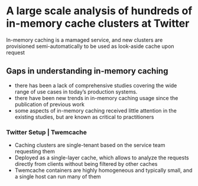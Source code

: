 # A large scale analysis of hundreds of in-memory cache clusters at Twitter

In-memory caching is a mamaged service, and new clusters are provisioned semi-automatically to be used as look-aside cache upon request

## Gaps in understanding in-memory caching

* there has been a lack of comprehensive studies covering the
wide range of use cases in today’s production systems. 
* there have been new trends in in-memory caching
usage since the publication of previous work 
* some aspects of in-memory caching received little attention
in the existing studies, but are known as critical to practitioners

### Twitter Setup | Twemcache

* Caching clusters are single-tenant based on the service team requesting them
* Deployed as a single-layer cache, which allows to analyze the requests directly from clients without being filtered by other caches
* Twemcache containers are highly homogeneous and typically small, and a single host can run many of them
